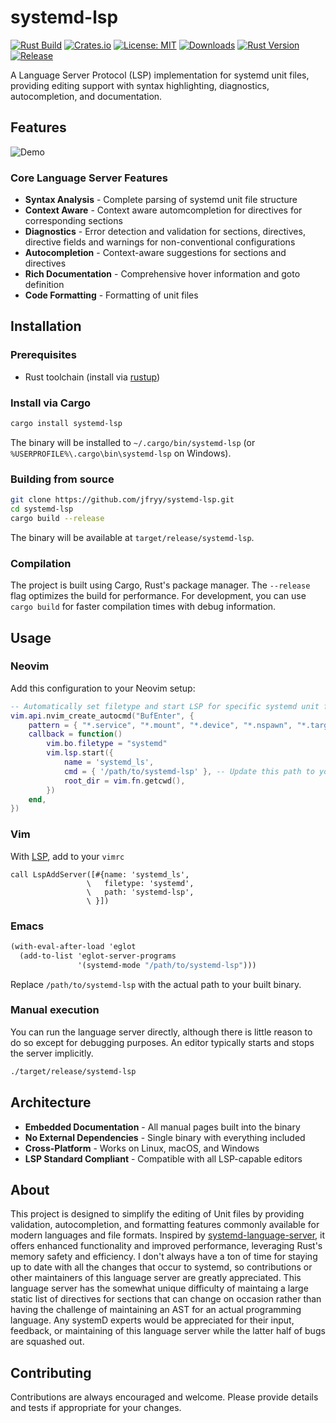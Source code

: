 # systemd-lsp

[![Rust Build]()](https://github.com/jfryy/systemd-lsp/actions/workflows/rust.yml)
[![Crates.io]()](https://crates.io/crates/systemd-lsp)
[![License: MIT](https://img.shields.io/badge/License-MIT-yellow.svg)](https://opensource.org/licenses/MIT)
[![Downloads](https://img.shields.io/crates/d/systemd-lsp.svg)](https://crates.io/crates/systemd-lsp)
[![Rust Version](https://img.shields.io/badge/rust-1.70%2B-orange.svg)](https://www.rust-lang.org/)
[![Release](https://img.shields.io/github/v/release/jfryy/systemd-lsp.svg)](https://github.com/jfryy/systemd-lsp/releases)

A Language Server Protocol (LSP) implementation for systemd unit files, providing editing support with syntax highlighting, diagnostics, autocompletion, and documentation.

## Features

![Demo](examples/demo.gif)

### Core Language Server Features

- **Syntax Analysis** - Complete parsing of systemd unit file structure
- **Context Aware** - Context aware automcompletion for directives for corresponding sections
- **Diagnostics** - Error detection and validation for sections, directives, directive fields and warnings for non-conventional configurations
- **Autocompletion** - Context-aware suggestions for sections and directives
- **Rich Documentation** - Comprehensive hover information and goto definition
- **Code Formatting** - Formatting of unit files

## Installation

### Prerequisites

- Rust toolchain (install via [rustup](https://rustup.rs/))

### Install via Cargo

```bash
cargo install systemd-lsp
```

The binary will be installed to `~/.cargo/bin/systemd-lsp` (or `%USERPROFILE%\.cargo\bin\systemd-lsp` on Windows).

### Building from source

```bash
git clone https://github.com/jfryy/systemd-lsp.git
cd systemd-lsp
cargo build --release
```

The binary will be available at `target/release/systemd-lsp`.

### Compilation

The project is built using Cargo, Rust's package manager. The `--release` flag optimizes the build for performance. For development, you can use `cargo build` for faster compilation times with debug information.

## Usage

### Neovim

Add this configuration to your Neovim setup:
```lua
-- Automatically set filetype and start LSP for specific systemd unit file patterns
vim.api.nvim_create_autocmd("BufEnter", {
    pattern = { "*.service", "*.mount", "*.device", "*.nspawn", "*.target", "*.timer" },
    callback = function()
        vim.bo.filetype = "systemd"
        vim.lsp.start({
            name = 'systemd_ls',
            cmd = { '/path/to/systemd-lsp' }, -- Update this path to your systemd-lsp binary
            root_dir = vim.fn.getcwd(),
        })
    end,
})
```

### Vim

With [LSP](https://github.com/yegappan/lsp/blob/main/doc/configs.md), add to your `vimrc`

```vim
call LspAddServer([#{name: 'systemd_ls',
                 \   filetype: 'systemd',
                 \   path: 'systemd-lsp',
                 \ }])
```

### Emacs
```scheme
(with-eval-after-load 'eglot
  (add-to-list 'eglot-server-programs
               '(systemd-mode "/path/to/systemd-lsp")))
```

Replace `/path/to/systemd-lsp` with the actual path to your built binary.

### Manual execution

You can run the language server directly, although there is little reason to do so except for debugging purposes. An editor typically starts and stops the server implicitly.

```bash
./target/release/systemd-lsp
```

## Architecture
- **Embedded Documentation** - All manual pages built into the binary
- **No External Dependencies** - Single binary with everything included
- **Cross-Platform** - Works on Linux, macOS, and Windows
- **LSP Standard Compliant** - Compatible with all LSP-capable editors


## About
This project is designed to simplify the editing of Unit files by providing validation, autocompletion, and formatting features commonly available for modern languages and file formats. Inspired by [systemd-language-server](https://github.com/psacawa/systemd-language-server), it offers enhanced functionality and improved performance, leveraging Rust's memory safety and efficiency.
I don't always have a ton of time for staying up to date with all the changes that occur to systemd, so contributions or other maintainers of this language server are greatly appreciated. This language
server has the somewhat unique difficulty of maintaing a large static list of directives for sections that can change on occasion rather than having the challenge of maintaining an AST for an actual programming language. 
Any systemD experts would be appreciated for their input, feedback, or maintaining of this language server while the latter half of bugs are squashed out.

## Contributing
Contributions are always encouraged and welcome. Please provide details and tests if appropriate for your changes.

